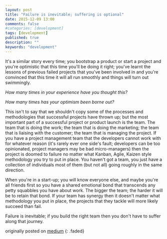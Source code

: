 ```yaml
---
layout: post
title: "Failure is inevitable; suffering is optional"
date: 2015-12-09 13:00
comments: false
#categories: [development]
tags: [development]
published: true
description: ""
keywords: "development"
---
```


It's a similar story every time; you bootstrap a product or start a project and you're optimistic that this time you'll be doing it right; you've learnt the lessons of previous failed projects that you've been involved in and you're convinced that this time it will all run smoothly and things will turn out swimmingly.

<!-- more -->

_How many times in your experience have you thought this?_

_How many times has your optimism been borne out?_


This isn't to say that we shouldn't copy some of the processes and methodologies that successful projects have thrown up; but the most important part of a successful project or product launch is the team. The team that is doing the work; the team that is doing the marketing; the team that is liaising with the customer; the team that is managing the project. If you have a project management team that the developers cannot work with for whatever reason (it's rarely ever one side's fault; developers can be too opinionated, project managers may be bad micro-managers) then the project is doomed to failure no matter what Kanban, Agile, Kaizen style methodology you try to put in place. You haven't got a team, you just have a collection of individuals most of them (but not all) going roughly in the same direction.

When you're in a start-up; you will know everyone else, and maybe you're all friends first so you have a shared emotional bond that transcends any petty squabbles you have about work. The bigger the team; the harder it will be to retain that bond. If your team has synergy then it doesn't matter what methodology you put in place, the projects that they tackle will more likely succeed than fail.

Failure is inevitable; if you build the right team then you don't have to suffer along that journey.


originally posted on [medium](https://medium.com/order-from-ambiguity/failure-is-inevitable-suffering-is-optional-4a027ca1d09d)
{: .faded}